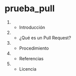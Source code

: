 # prueba_pull

1. - Introducción

2. - ¿Qué es un Pull Request?

3. - Procedimiento

4. - Referencias

5. - Licencia

